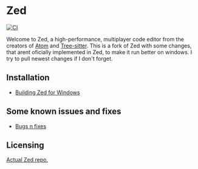 # Zed

[![CI](https://github.com/zed-industries/zed/actions/workflows/ci.yml/badge.svg)](https://github.com/zed-industries/zed/actions/workflows/ci.yml)

Welcome to Zed, a high-performance, multiplayer code editor from the creators of [Atom](https://github.com/atom/atom) and [Tree-sitter](https://github.com/tree-sitter/tree-sitter). This is a fork of Zed with some changes, that arent oficially implemented in Zed, to make it run better on windows. I try to pull newest changes if I don't forget.

## Installation

- [Building Zed for Windows](./docs/src/development/windows.md)

## Some known issues and fixes
- [Bugs n fixes](./docs/src/bugs-windows.md)

## Licensing
[Actual Zed repo.](https://github.com/zed-industries/zed)
